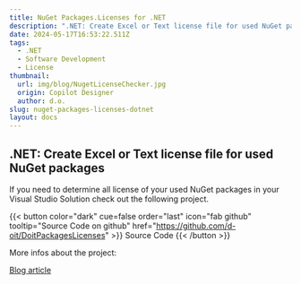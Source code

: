 ```yaml
---
title: NuGet Packages.Licenses for .NET
description: ".NET: Create Excel or Text license file for used NuGet packages in your solution"
date: 2024-05-17T16:53:22.511Z
tags:
  - .NET
  - Software Development
  - License
thumbnail:
  url: img/blog/NugetLicenseChecker.jpg
  origin: Copilot Designer
  author: d.o.
slug: nuget-packages-licenses-dotnet
layout: docs
---
```


## .NET: Create Excel or Text license file for used NuGet packages

If you need to determine all license of your used NuGet packages in your Visual Studio Solution check out the following project.

{{< button color="dark" cue=false order="last" icon="fab github" tooltip="Source Code on github" href="https://github.com/d-oit/DoitPackagesLicenses" >}}
    Source Code
{{< /button >}}

More infos about the project:

[Blog article](/blog/get-licenses-from-used-nuget-packages-for-your-.net-core-solution)